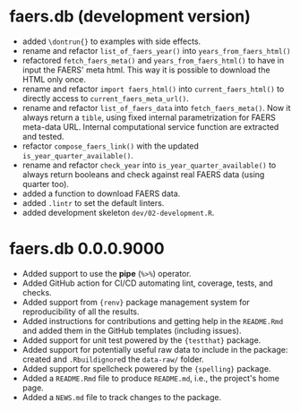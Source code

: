# faers.db (development version)

* added `\dontrun{}` to examples with side effects.
* rename and refactor `list_of_faers_year()` into
  `years_from_faers_html()`
* refactored `fetch_faers_meta()` and `years_from_faers_html()` to have
  in input the FAERS' meta html. This way it is possible to download 
  the HTML only once.
* rename and refactor `import faers_html()` into `current_faers_html()`
  to directly access to `current_faers_meta_url()`.
* rename and refactor `list_of_faers_data` into `fetch_faers_meta()`.
    Now it always return a `tible`, using fixed internal parametrization
    for FAERS meta-data URL. Internal computational service function
    are extracted and tested.
* refactor `compose_faers_link()` with the updated
  `is_year_quarter_available()`.
* rename and refactor `check_year` into `is_year_quarter_available()`
  to always return booleans and check against real FAERS data (using 
  quarter too).
* added a function to download FAERS data.
* added `.lintr` to set the default linters.
* added development skeleton `dev/02-development.R`.

# faers.db 0.0.0.9000

* Added support to use the __pipe__ (`%>%`) operator.
* Added GitHub action for CI/CD automating lint, coverage, tests, and
  checks.
* Added support from `{renv}` package management system for
  reproducibility of all the results.
* Added instructions for contributions and getting help in the 
  `README.Rmd` and added them in the GitHub templates
  (including issues).
* Added support for unit test powered by the `{testthat}` package.
* Added support for potentially useful raw data to include in the
  package: created and `.Rbuildignore`d the `data-raw/` folder.
* Added support for spellcheck powered by the `{spelling}` package.
* Added a `README.Rmd` file to produce `README.md`, i.e., the project's
  home page.
* Added a `NEWS.md` file to track changes to the package.
